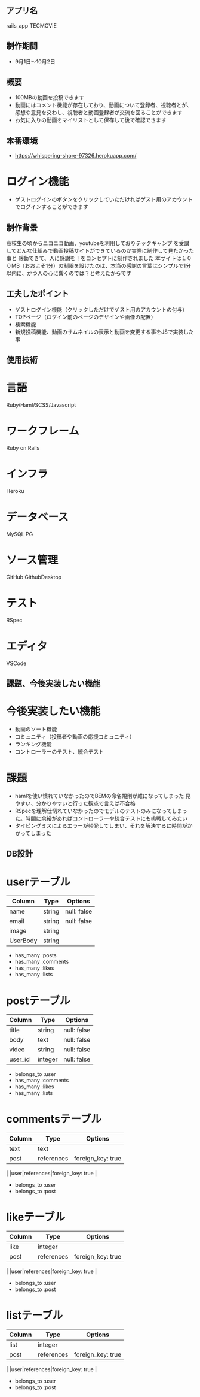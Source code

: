 ## アプリ名
rails_app TECMOVIE

## 制作期間
- 9月1日〜10月2日

## 概要
- 100MBの動画を投稿できます
- 動画にはコメント機能が存在しており、動画について登録者、視聴者とが、感想や意見を交わし、視聴者と動画登録者が交流を図ることができます
- お気に入りの動画をマイリストとして保存して後で確認できます

## 本番環境
- https://whispering-shore-97326.herokuapp.com/
# ログイン機能
- ゲストログインのボタンをクリックしていただければゲスト用のアカウントでログインすることができます

## 制作背景
高校生の頃からニコニコ動画、youtubeを利用しておりテックキャンプ を受講してどんな仕組みで動画投稿サイトができているのか実際に制作して見たかった事と
感動できて、人に感謝を！をコンセプトに制作されました
本サイトは１００MB（おおよそ1分）の制限を設けたのは、本当の感謝の言葉はシンプルで1分以内に、かつ人の心に響くのでは？と考えたからです

## 工夫したポイント
- ゲストログイン機能（クリックしただけでゲスト用のアカウントの付与）
- TOPページ（ログイン前のページのデザインや画像の配置）
- 検索機能
- 新規投稿機能、動画のサムネイルの表示と動画を変更する事をJSで実装した事

## 使用技術
# 言語
Ruby/Haml/SCSS/Javascript

# ワークフレーム
Ruby on Rails

# インフラ
Heroku

# データベース
MySQL PG

# ソース管理
GitHub GithubDesktop

# テスト
RSpec

# エディタ
VSCode 

## 課題、今後実装したい機能
# 今後実装したい機能
- 動画のソート機能
- コミュニティ（投稿者や動画の応援コミュニティ）
- ランキング機能
- コントローラーのテスト、統合テスト
# 課題
- hamlを使い慣れていなかったのでBEMの命名規則が雑になってしまった
見やすい、分かりやすいと行った観点で言えば不合格
- RSpecを理解仕切れていなかったのでモデルのテストのみになってしまった。時間に余裕があればコントローラーや統合テストにも挑戦してみたい
- タイピングミスによるエラーが頻発してしまい、それを解決するに時間がかかってしまった

## DB設計
# userテーブル
|Column|Type|Options|
|-------|-----|-------|
|name|string|null: false|
|email|string|null: false|
|image|string||
|UserBody|string||

- has_many :posts
- has_many :comments
- has_many :likes
- has_many :lists

# postテーブル
|Column|Type|Options|
|-------|-----|-------|
|title|string|null: false|
|body|text|null: false|
|video|string|null: false|
|user_id|integer|null: false|

- belongs_to :user
- has_many :comments
- has_many :likes
- has_many :lists

# commentsテーブル
|Column|Type|Options|
|-------|-----|-------|
|text|text||
|post|references|foreign_key: true
|
|user|references|foreign_key: true
|

- belongs_to :user
- belongs_to :post

# likeテーブル
|Column|Type|Options|
|-------|-----|-------|
|like|integer||
|post|references|foreign_key: true
|
|user|references|foreign_key: true
|

- belongs_to :user
- belongs_to :post

# listテーブル
|Column|Type|Options|
|-------|-----|-------|
|list|integer||
|post|references|foreign_key: true
|
|user|references|foreign_key: true
|

- belongs_to :user
- belongs_to :post